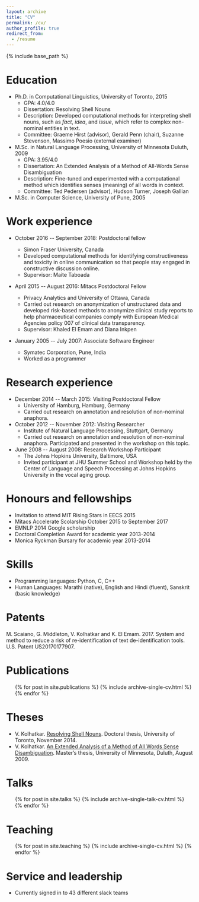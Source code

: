 ```yaml
---
layout: archive
title: "CV"
permalink: /cv/
author_profile: true
redirect_from:
  - /resume
---
```


{% include base_path %}

Education
======
* Ph.D. in Computational Linguistics, University of Toronto, 2015
  * GPA: 4.0/4.0
  * Dissertation: Resolving Shell Nouns
  * Description: Developed computational methods for interpreting shell nouns, such as _fact_, _idea_, and _issue_, which refer to complex non-nominal entities in text.
  * Committee: Graeme Hirst (advisor), Gerald Penn (chair), Suzanne Stevenson, Massimo Poesio (external examiner)
* M.Sc. in Natural Language Processing, University of Minnesota Duluth, 2009
  * GPA: 3.95/4.0
  * Dissertation: An Extended Analysis of a Method of All-Words Sense Disambiguation
  * Description: Fine-tuned and experimented with a computational method which identifies senses (meaning) of all words in context.  
  * Committee: Ted Pedersen (advisor), Hudson Turner, Joseph Gallian
* M.Sc. in Computer Science, University of Pune, 2005


Work experience
======
* October 2016 -- September 2018: Postdoctoral fellow
  * Simon Fraser University, Canada
  * Developed computational methods for identifying
  constructiveness and toxicity in online communication so that people stay engaged in constructive discussion online.
  * Supervisor: Maite Taboada

* April 2015 -- August 2016: Mitacs Postdoctoral Fellow
  * Privacy Analytics and University of Ottawa, Canada
  * Carried out research on anonymization of unstructured data and developed risk-based methods to anonymize clinical study reports to help pharmaceutical companies comply with European Medical Agencies policy 007 of clinical data transparency.
  * Supervisor: Khaled El Emam and Diana Inkpen

* January 2005 -- July 2007: Associate Software Engineer
  * Symatec Corporation, Pune, India
  * Worked as a programmer

Research experience
======

* December 2014 -- March 2015: Visiting Postdoctoral Fellow
  * University of Hamburg, Hamburg, Germany
  * Carried out research on annotation and resolution of non-nominal anaphora.
* October 2012 -- November 2012: Visiting Researcher
  * Institute of Natural Language Processing, Stuttgart, Germany
  * Carried out research on annotation and resolution of non-nominal anaphora. Participated and presented in the workshop on this topic.
* June 2008 -- August 2008: Research Workshop Participant
  * The Johns Hopkins University, Baltimore, USA
  * Invited participant at JHU Summer School and Workshop held by the Center of Language and Speech Processing at Johns Hopkins University in the vocal aging group.

Honours and fellowships
======  
* Invitation to attend MIT Rising Stars in EECS 2015
* Mitacs Accelerate Scolarship October 2015 to September 2017
* EMNLP 2014 Google scholarship
* Doctoral Completion Award for academic year 2013-2014
* Monica Ryckman Bursary for academic year 2013-2014

Skills
======
* Programming languages: Python, C, C++
* Human Languages: Marathi (native), English and Hindi (fluent), Sanskrit (basic knowledge)

Patents
======
M. Scaiano, G. Middleton, V. Kolhatkar and K. El Emam. 2017. System and method to reduce a risk of re-identification of text de-identification tools. U.S. Patent US20170177907.

Publications
======
  <ul>{% for post in site.publications %}
    {% include archive-single-cv.html %}
  {% endfor %}</ul>

Theses
======
* V. Kolhatkar. [Resolving Shell Nouns](http://www.cs.toronto.edu/~varada/VaradaHomePage/Home_files/Kolhatkar_Varada_201503_PhD_thesis.pdf). Doctoral thesis, University of Toronto, November 2014.
* V. Kolhatkar. [An Extended Analysis of a Method of All Words Sense Disambiguation](http://www.cs.toronto.edu/~varada/VaradaHomePage/Research_files/Kolhatkar-thesis.pdf). Master’s thesis, University of Minnesota, Duluth, August 2009.

Talks
======
  <ul>{% for post in site.talks %}
    {% include archive-single-talk-cv.html %}
  {% endfor %}</ul>

Teaching
======
  <ul>{% for post in site.teaching %}
    {% include archive-single-cv.html %}
  {% endfor %}</ul>

Service and leadership
======
* Currently signed in to 43 different slack teams

